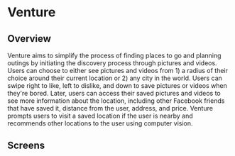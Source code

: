# Venture

## Overview
Venture aims to simplify the process of finding places to go and planning outings by initiating the discovery process through pictures and videos. Users can choose to either see pictures and videos from 1) a radius of their choice around their current location or 2) any city in the world. Users can swipe right to like, left to dislike, and down to save pictures or videos when they're bored. Later, users can access their saved pictures and videos to see more information about the location, including other Facebook friends that have saved it, distance from the user, address, and price. Venture prompts users to visit a saved location if the user is nearby and recommends other locations to the user using computer vision. 

## Screens

